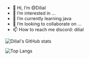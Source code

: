 - 👋 Hi, I’m @Dilial
- 👀 I’m interested in ...
- 🌱 I’m currently learning java
- 💞️ I’m looking to collaborate on ...
- 📫 How to reach me discord: dilial

![Dilial's GitHub stats](https://github-readme-stats.vercel.app/api?username=dilial&theme=dark&show_icons=true)

![Top Langs](https://github-readme-stats.vercel.app/api/top-langs/?username=dilial&hide_progress=true)
<!---
Dilial/Dilial is a ✨ special ✨ repository because its `README.md` (this file) appears on your GitHub profile.
You can click the Preview link to take a look at your changes.
--->
